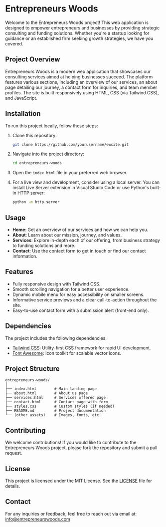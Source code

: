 
# Entrepreneurs Woods

Welcome to the Entrepreneurs Woods project! This web application is designed to empower entrepreneurs and businesses by providing strategic consulting and funding solutions. Whether you're a startup looking for guidance or an established firm seeking growth strategies, we have you covered.

## Project Overview

Entrepreneurs Woods is a modern web application that showcases our consulting services aimed at helping businesses succeed. The platform features various sections, including an overview of our services, an about page detailing our journey, a contact form for inquiries, and team member profiles. The site is built responsively using HTML, CSS (via Tailwind CSS), and JavaScript.

## Installation

To run this project locally, follow these steps:

1. Clone this repository:
   ```bash
   git clone https://github.com/yourusername/ewsite.git
   ```

2. Navigate into the project directory:
   ```bash
   cd entrepreneurs-woods
   ```

3. Open the `index.html` file in your preferred web browser.

4. For a live view and development, consider using a local server. You can install Live Server extension in Visual Studio Code or use Python's built-in HTTP server:
   ```bash
   python -m http.server
   ```

## Usage

- **Home**: Get an overview of our services and how we can help you.
- **About**: Learn about our mission, journey, and values.
- **Services**: Explore in-depth each of our offering, from business strategy to funding solutions and more.
- **Contact**: Use the contact form to get in touch or find our contact information.

## Features

- Fully responsive design with Tailwind CSS.
- Smooth scrolling navigation for a better user experience.
- Dynamic mobile menu for easy accessibility on smaller screens.
- Informative service previews and a clear call-to-action throughout the site.
- Easy-to-use contact form with a submission alert (front-end only).

## Dependencies

The project includes the following dependencies:

- [Tailwind CSS](https://tailwindcss.com/): Utility-first CSS framework for rapid UI development.
- [Font Awesome](https://fontawesome.com/): Icon toolkit for scalable vector icons.

## Project Structure

```
entrepreneurs-woods/
│
├── index.html        # Main landing page
├── about.html        # About us page
├── services.html     # Services offered page
├── contact.html      # Contact page with form
├── styles.css        # Custom styles (if needed)
├── README.md         # Project documentation
└── (other assets)    # Images, fonts, etc.
```

## Contributing

We welcome contributions! If you would like to contribute to the Entrepreneurs Woods project, please fork the repository and submit a pull request.

## License

This project is licensed under the MIT License. See the [LICENSE](LICENSE) file for details.

## Contact

For any inquiries or feedback, feel free to reach out via email at: [info@entrepreneurswoods.com](mailto:info@entrepreneurswoods.com)
```

